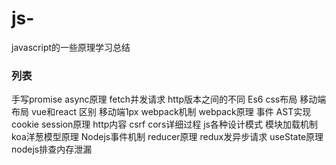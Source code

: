 # js-
javascript的一些原理学习总结


### 列表
手写promise
async原理
fetch并发请求
http版本之间的不同
Es6
css布局
移动端布局
vue和react 区别
移动端1px
webpack机制
webpack原理 事件 AST实现
cookie
session原理
http内容
csrf
cors详细过程
js各种设计模式
模块加载机制
koa洋葱模型原理
Nodejs事件机制
reducer原理
redux发异步请求
useState原理
nodejs排查内存泄漏
